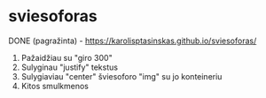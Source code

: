# sviesoforas
 
DONE (pagražinta) - https://karolisptasinskas.github.io/sviesoforas/

1. Pažaidžiau su "giro 300"
2. Sulyginau "justify" tekstus
3. Sulygiaviau "center" šviesoforo "img" su jo konteineriu
4. Kitos smulkmenos